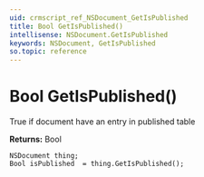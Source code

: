 ```yaml
---
uid: crmscript_ref_NSDocument_GetIsPublished
title: Bool GetIsPublished()
intellisense: NSDocument.GetIsPublished
keywords: NSDocument, GetIsPublished
so.topic: reference
---
```


# Bool GetIsPublished()

True if document have an entry in published table

**Returns:** Bool

```crmscript
NSDocument thing;
Bool isPublished  = thing.GetIsPublished();
```

